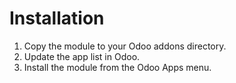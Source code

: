 Installation
============

1. Copy the module to your Odoo addons directory.
2. Update the app list in Odoo.
3. Install the module from the Odoo Apps menu.
